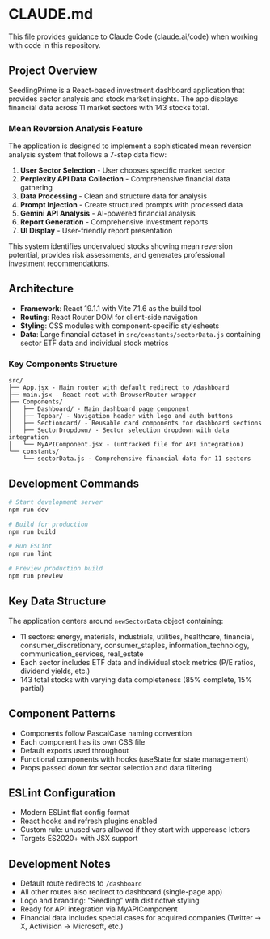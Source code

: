 # CLAUDE.md

This file provides guidance to Claude Code (claude.ai/code) when working with code in this repository.

## Project Overview

SeedlingPrime is a React-based investment dashboard application that provides sector analysis and stock market insights. The app displays financial data across 11 market sectors with 143 stocks total.

### Mean Reversion Analysis Feature

The application is designed to implement a sophisticated mean reversion analysis system that follows a 7-step data flow:

1. **User Sector Selection** - User chooses specific market sector
2. **Perplexity API Data Collection** - Comprehensive financial data gathering
3. **Data Processing** - Clean and structure data for analysis
4. **Prompt Injection** - Create structured prompts with processed data
5. **Gemini API Analysis** - AI-powered financial analysis
6. **Report Generation** - Comprehensive investment reports
7. **UI Display** - User-friendly report presentation

This system identifies undervalued stocks showing mean reversion potential, provides risk assessments, and generates professional investment recommendations.

## Architecture

- **Framework**: React 19.1.1 with Vite 7.1.6 as the build tool
- **Routing**: React Router DOM for client-side navigation
- **Styling**: CSS modules with component-specific stylesheets
- **Data**: Large financial dataset in `src/constants/sectorData.js` containing sector ETF data and individual stock metrics

### Key Components Structure

```
src/
├── App.jsx - Main router with default redirect to /dashboard
├── main.jsx - React root with BrowserRouter wrapper
├── Components/
│   ├── Dashboard/ - Main dashboard page component
│   ├── Topbar/ - Navigation header with logo and auth buttons
│   ├── Sectioncard/ - Reusable card components for dashboard sections
│   ├── SectorDropdown/ - Sector selection dropdown with data integration
│   └── MyAPIComponent.jsx - (untracked file for API integration)
└── constants/
    └── sectorData.js - Comprehensive financial data for 11 sectors
```

## Development Commands

```bash
# Start development server
npm run dev

# Build for production
npm run build

# Run ESLint
npm run lint

# Preview production build
npm run preview
```

## Key Data Structure

The application centers around `newSectorData` object containing:

- 11 sectors: energy, materials, industrials, utilities, healthcare, financial, consumer_discretionary, consumer_staples, information_technology, communication_services, real_estate
- Each sector includes ETF data and individual stock metrics (P/E ratios, dividend yields, etc.)
- 143 total stocks with varying data completeness (85% complete, 15% partial)

## Component Patterns

- Components follow PascalCase naming convention
- Each component has its own CSS file
- Default exports used throughout
- Functional components with hooks (useState for state management)
- Props passed down for sector selection and data filtering

## ESLint Configuration

- Modern ESLint flat config format
- React hooks and refresh plugins enabled
- Custom rule: unused vars allowed if they start with uppercase letters
- Targets ES2020+ with JSX support

## Development Notes

- Default route redirects to `/dashboard`
- All other routes also redirect to dashboard (single-page app)
- Logo and branding: "Seedling" with distinctive styling
- Ready for API integration via MyAPIComponent
- Financial data includes special cases for acquired companies (Twitter → X, Activision → Microsoft, etc.)

